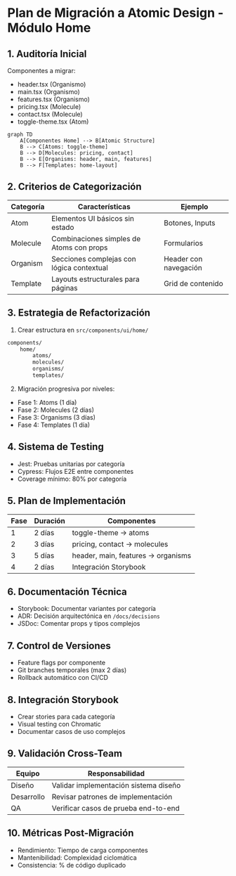 # Plan de Migración a Atomic Design - Módulo Home

## 1. Auditoría Inicial

Componentes a migrar:

- header.tsx (Organismo)
- main.tsx (Organismo)
- features.tsx (Organismo)
- pricing.tsx (Molecule)
- contact.tsx (Molecule)
- toggle-theme.tsx (Atom)

```mermaid
graph TD
    A[Componentes Home] --> B[Atomic Structure]
    B --> C[Atoms: toggle-theme]
    B --> D[Molecules: pricing, contact]
    B --> E[Organisms: header, main, features]
    B --> F[Templates: home-layout]
```

## 2. Criterios de Categorización

| Categoría | Características                           | Ejemplo               |
| --------- | ----------------------------------------- | --------------------- |
| Atom      | Elementos UI básicos sin estado           | Botones, Inputs       |
| Molecule  | Combinaciones simples de Atoms con props  | Formularios           |
| Organism  | Secciones complejas con lógica contextual | Header con navegación |
| Template  | Layouts estructurales para páginas        | Grid de contenido     |

## 3. Estrategia de Refactorización

1. Crear estructura en `src/components/ui/home/`

```bash
components/
    home/
        atoms/
        molecules/
        organisms/
        templates/
```

2. Migración progresiva por niveles:

- Fase 1: Atoms (1 día)
- Fase 2: Molecules (2 días)
- Fase 3: Organisms (3 días)
- Fase 4: Templates (1 día)

## 4. Sistema de Testing

- Jest: Pruebas unitarias por categoría
- Cypress: Flujos E2E entre componentes
- Coverage mínimo: 80% por categoría

## 5. Plan de Implementación

| Fase | Duración | Componentes                        |
| ---- | -------- | ---------------------------------- |
| 1    | 2 días   | toggle-theme → atoms               |
| 2    | 3 días   | pricing, contact → molecules       |
| 3    | 5 días   | header, main, features → organisms |
| 4    | 2 días   | Integración Storybook              |

## 6. Documentación Técnica

- Storybook: Documentar variantes por categoría
- ADR: Decisión arquitectónica en `/docs/decisions`
- JSDoc: Comentar props y tipos complejos

## 7. Control de Versiones

- Feature flags por componente
- Git branches temporales (max 2 días)
- Rollback automático con CI/CD

## 8. Integración Storybook

- Crear stories para cada categoría
- Visual testing con Chromatic
- Documentar casos de uso complejos

## 9. Validación Cross-Team

| Equipo     | Responsabilidad                       |
| ---------- | ------------------------------------- |
| Diseño     | Validar implementación sistema diseño |
| Desarrollo | Revisar patrones de implementación    |
| QA         | Verificar casos de prueba end-to-end  |

## 10. Métricas Post-Migración

- Rendimiento: Tiempo de carga componentes
- Mantenibilidad: Complexidad ciclomática
- Consistencia: % de código duplicado
